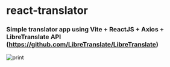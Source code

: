 # react-translator

### Simple translator app using Vite + ReactJS + Axios + LibreTranslate API (https://github.com/LibreTranslate/LibreTranslate)

![print](https://user-images.githubusercontent.com/37821250/154827322-5726ac04-f287-4b2a-8238-e0b7145f41df.PNG)
